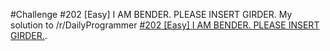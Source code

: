 #Challenge #202 [Easy] I AM BENDER. PLEASE INSERT GIRDER.
My solution to /r/DailyProgrammer [#202 [Easy] I AM BENDER. PLEASE INSERT GIRDER.](http://www.reddit.com/r/dailyprogrammer/comments/2w84hl/20150216_challenge_202_easy_i_am_bender_please/).